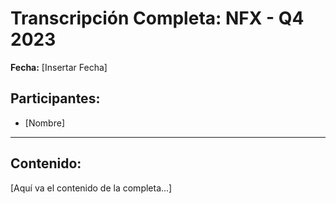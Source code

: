 # Transcripción Completa: NFX - Q4 2023

**Fecha:** [Insertar Fecha]

## Participantes:
* [Nombre]

---

## Contenido:

[Aquí va el contenido de la completa...]